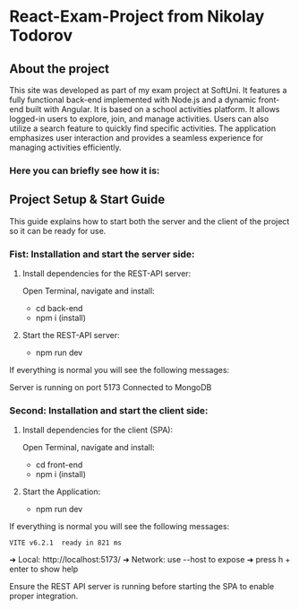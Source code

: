 # React-Exam-Project from Nikolay Todorov

## About the project
This site was developed as part of my exam project at SoftUni. It features a fully functional back-end implemented with Node.js and a dynamic front-end built with Angular. It is based on a school activities platform. It allows logged-in users to explore, join, and manage activities. Users can also utilize a search feature to quickly find specific activities. The application emphasizes user interaction and provides a seamless experience for managing activities efficiently.

### Here you can briefly see how it is: <br>


## Project Setup & Start Guide

This guide explains how to start both the server and the client of the project so it can be ready for use.

### Fist: Installation and start the server side:

1. Install dependencies for the REST-API server:

    Open Terminal, navigate and install:
    - cd back-end
    - npm i (install)

3. Start the REST-API server:
    - npm run dev

If everything is normal you will see the following messages:

   Server is running on port 5173
   Connected to MongoDB
    

### Second: Installation and start the client side:

1. Install dependencies for the client (SPA):

    Open Terminal, navigate and install:
    - cd front-end
    - npm i (install)

3. Start the Application:
    - npm run dev

If everything is normal you will see the following messages:

    VITE v6.2.1  ready in 821 ms

  ➜  Local:   http://localhost:5173/
  ➜  Network: use --host to expose
  ➜  press h + enter to show help

Ensure the REST API server is running before starting the SPA to enable proper integration.
